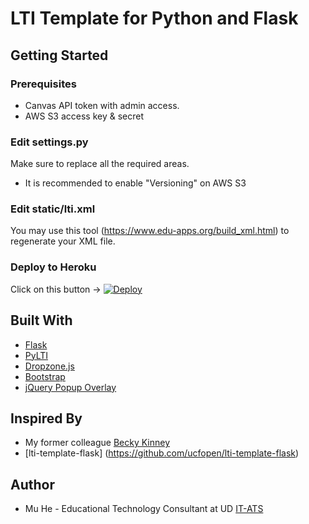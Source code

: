 # LTI Template for Python and Flask

## Getting Started

### Prerequisites

* Canvas API token with admin access.
* AWS S3 access key & secret

### Edit settings.py
Make sure to replace all the required areas.

* It is recommended to enable "Versioning" on AWS S3

### Edit static/lti.xml
You may use this tool (https://www.edu-apps.org/build_xml.html) to regenerate your XML file.

### Deploy to Heroku
Click on this button -> [![Deploy](https://www.herokucdn.com/deploy/button.svg)](https://heroku.com/deploy)

## Built With

* [Flask](https://github.com/pallets/flask)
* [PyLTI](https://github.com/mitodl/pylti)
* [Dropzone.js](http://www.dropzonejs.com/)
* [Bootstrap](https://getbootstrap.com/docs/4.0/getting-started/introduction/)
* [jQuery Popup Overlay](https://github.com/vast-engineering/jquery-popup-overlay)

## Inspired By

* My former colleague [Becky Kinney](http://sites.udel.edu/bkinney/2013/12/04/postem-for-canva-updates/)
* [lti-template-flask] (https://github.com/ucfopen/lti-template-flask)

## Author

* Mu He - Educational Technology Consultant at UD [IT-ATS](http://sites.udel.edu/ats/)
